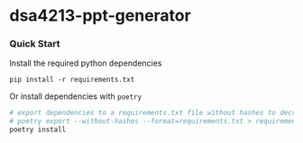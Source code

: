 # dsa4213-ppt-generator

### Quick Start
Install the required python dependencies
```
pip install -r requirements.txt
```
Or install dependencies with `poetry`
```bash
# export dependencies to a requirements.txt file without hashes to decrease time to resolve dependencies
# poetry export --without-hashes --format=requirements.txt > requirements.txt
poetry install
```

